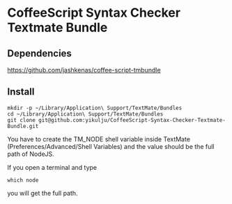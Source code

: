 CoffeeScript Syntax Checker Textmate Bundle
=================================


Dependencies
------------

https://github.com/jashkenas/coffee-script-tmbundle

Install
-------

    mkdir -p ~/Library/Application\ Support/TextMate/Bundles
    cd ~/Library/Application\ Support/TextMate/Bundles
    git clone git@github.com:yikulju/CoffeeScript-Syntax-Checker-Textmate-Bundle.git

You have to create the TM_NODE shell variable inside TextMate (Preferences/Advanced/Shell Variables)
and the value should be the full path of NodeJS.

If you open a terminal and type

    which node

you will get the full path.
